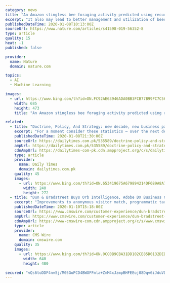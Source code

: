 ```yaml
---
category: news
title: "An Amazon stingless bee foraging activity predicted using recurrent artificial neural networks and attribute selection"
excerpt: "It also may lead to better management and utilization of bees as pollinators. We address an investigation with Recurrent Neural Networks in the task of forecasting bees’ level of activity taking into account previous values of level of activity and environmental data such as temperature, solar irradiance and barometric pressure. We also show ..."
publishedDateTime: 2020-01-08T10:13:00Z
sourceUrl: https://www.nature.com/articles/s41598-019-56352-8
type: article
quality: 15
heat: -1
published: false

provider:
  name: Nature
  domain: nature.com

topics:
  - AI
  - Machine Learning

images:
  - url: https://www.bing.com/th?id=ON.FC92AE63946ADA0BB3FCB77B99FC7C56
    width: 685
    height: 473
    title: "An Amazon stingless bee foraging activity predicted using recurrent artificial neural networks and attribute selection"

related:
  - title: "Doctrine, Policy, And Strategy: new decade, new business paradigm for Artificial Intelligence?"
    excerpt: "For a moment consider these statistics – over the next decade, Artificial Intelligence (AI) could generate an additional $15.7 trillion worth of additional economic activity across the world, leading to Global GDP increase of as much as 14% (PWC). AI could increase labour productivity by up to 40% by 2035 (Accenture). In contrast, the end of ..."
    publishedDateTime: 2020-01-08T21:30:00Z
    sourceUrl: https://dailytimes.com.pk/535589/doctrine-policy-and-strategy-new-decade-new-business-paradigm-for/
    ampUrl: https://dailytimes.com.pk/535589/doctrine-policy-and-strategy-new-decade-new-business-paradigm-for/amp/
    cdnAmpUrl: https://dailytimes-com-pk.cdn.ampproject.org/c/s/dailytimes.com.pk/535589/doctrine-policy-and-strategy-new-decade-new-business-paradigm-for/amp/
    type: article
    provider:
      name: Daily Times
      domain: dailytimes.com.pk
    quality: 45
    images:
      - url: https://www.bing.com/th?id=ON.653419675A679894214DF689A8A775D5
        width: 240
        height: 272
  - title: "Dun & Bradstreet Buys Orb Intelligence, Adobe DX Business Gets New Leader, More News"
    excerpt: "Improvements to anonymous visitor match, programmatic targeting and sales outreach. Ability to connect and segment audiences, create artificial intelligence (AI) models and activate channels through the D&B Lattice Customer Data Platform (CDP) to deliver sales and marketing campaigns. Orb Intelligence was founded in 2013. The transaction closed ..."
    publishedDateTime: 2020-01-10T15:18:00Z
    sourceUrl: https://www.cmswire.com/customer-experience/dun-bradstreet-buys-orb-intelligence-adobe-dx-business-gets-new-leader-more-news/
    ampUrl: https://www.cmswire.com/customer-experience/dun-bradstreet-buys-orb-intelligence-adobe-dx-business-gets-new-leader-more-news/amp/
    cdnAmpUrl: https://www-cmswire-com.cdn.ampproject.org/c/s/www.cmswire.com/customer-experience/dun-bradstreet-buys-orb-intelligence-adobe-dx-business-gets-new-leader-more-news/amp/
    type: article
    provider:
      name: CMS Wire
      domain: cmswire.com
    quality: 35
    images:
      - url: https://www.bing.com/th?id=ON.0CC0B9CBA31DD102CE85D0132DED2652
        width: 640
        height: 480

secured: "vQs6toDDF4nvSj/M05GoPCD4BWOFFmla+ZmM4xJzmpBHFEEoj08Dqv6iJduVDLHzS33cRVrbLLk3O76LYsE81tGqjKrCtKJABr+4uQa7CqI78XFlgB1kqKfyYDSziCXQKAN4ge0UL2Xmi7G04kI2YvuqeJ40kJFTnqTSDjs3DIKQdFQ9+5c031dpWKB7UXOjYZZBjlpPbQwlj3A/hgU9dwKz8C1tSe4nwd7j1KRwYwmWqLQcBHYtVZ6zByCFrSmAoerPW6uaV6DsrQlff02/7w==;DbrY4f56o6X5uGqYzWTkzA=="
---
```


